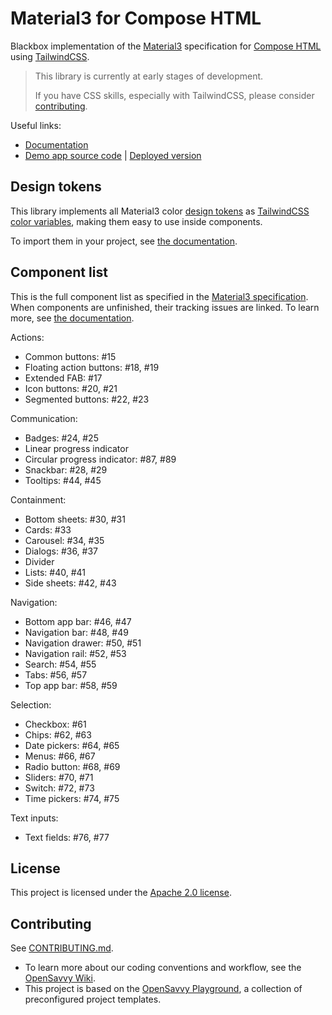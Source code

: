 # Material3 for Compose HTML

Blackbox implementation of the [Material3](https://m3.material.io/) specification for [Compose HTML](https://github.com/JetBrains/compose-multiplatform#compose-html) using [TailwindCSS](https://tailwindcss.com/).

> This library is currently at early stages of development.
>
> If you have CSS skills, especially with TailwindCSS, please consider [contributing](CONTRIBUTING.md).

Useful links:

- [Documentation](https://opensavvy.gitlab.io/ui/compose-material3-tailwind/api-docs/index.html)
- [Demo app source code](demo) | [Deployed version](https://opensavvy.gitlab.io/ui/compose-material3-tailwind/demo/index.html)

## Design tokens

This library implements all Material3 color [design tokens](https://m3.material.io/foundations/design-tokens/overview) as [TailwindCSS color variables](https://tailwindcss.com/docs/customizing-colors#using-custom-colors), making them easy to use inside components.

To import them in your project, see [the documentation](https://opensavvy.gitlab.io/ui/compose-material3-tailwind/api-docs/tailwindcss/index.html).

## Component list

This is the full component list as specified in the [Material3 specification](https://m3.material.io/components).
When components are unfinished, their tracking issues are linked.
To learn more, see [the documentation](https://opensavvy.gitlab.io/ui/compose-material3-tailwind/api-docs/components/index.html).

Actions:

- Common buttons: #15
- Floating action buttons: #18, #19
- Extended FAB: #17
- Icon buttons: #20, #21
- Segmented buttons: #22, #23

Communication:

- Badges: #24, #25
- Linear progress indicator
- Circular progress indicator: #87, #89
- Snackbar: #28, #29
- Tooltips: #44, #45

Containment:

- Bottom sheets: #30, #31
- Cards: #33
- Carousel: #34, #35
- Dialogs: #36, #37
- Divider
- Lists: #40, #41
- Side sheets: #42, #43

Navigation:

- Bottom app bar: #46, #47
- Navigation bar: #48, #49
- Navigation drawer: #50, #51
- Navigation rail: #52, #53
- Search: #54, #55
- Tabs: #56, #57
- Top app bar: #58, #59

Selection:

- Checkbox: #61
- Chips: #62, #63
- Date pickers: #64, #65
- Menus: #66, #67
- Radio button: #68, #69
- Sliders: #70, #71
- Switch: #72, #73
- Time pickers: #74, #75

Text inputs:

- Text fields: #76, #77

## License

This project is licensed under the [Apache 2.0 license](LICENSE).

## Contributing

See [CONTRIBUTING.md](CONTRIBUTING.md).
- To learn more about our coding conventions and workflow, see the [OpenSavvy Wiki](https://gitlab.com/opensavvy/wiki/-/blob/main/README.md#wiki).
- This project is based on the [OpenSavvy Playground](docs/playground/README.md), a collection of preconfigured project templates.
